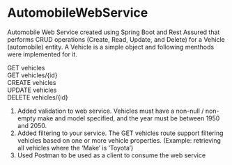# AutomobileWebService

Automobile Web Service created using Spring Boot and Rest Assured that performs CRUD operations (Create, Read, Update, and Delete) for a Vehicle
(automobile) entity.
A Vehicle is a simple object and following menthods were implemented for it.

GET vehicles <br />
GET vehicles/{id} <br />
CREATE vehicles <br />
UPDATE vehicles <br />
DELETE vehicles/{id}

1) Added validation to web service.
Vehicles must have a non-null / non-empty make and model specified, and the year must be between 1950 and 2050.
2) Added filtering to your service.
The GET vehicles route support filtering vehicles based on one or more vehicle properties. (Example: retrieving all vehicles where the ‘Make’ is ‘Toyota’)
3) Used Postman to be used as a client to consume the web service
